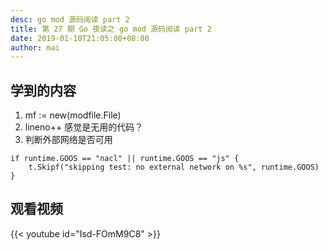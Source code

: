 ```yaml
---
desc: go mod 源码阅读 part 2
title: 第 27 期 Go 夜读之 go mod 源码阅读 part 2
date: 2019-01-10T21:05:00+08:00
author: mai
---
```


## 学到的内容

1. mf := new(modfile.File)
2. lineno++ 感觉是无用的代码？
3. 判断外部网络是否可用

```golang
if runtime.GOOS == "nacl" || runtime.GOOS == "js" {
	t.Skipf("skipping test: no external network on %s", runtime.GOOS)
}
```

## 观看视频

{{< youtube id="Isd-FOmM9C8" >}}
